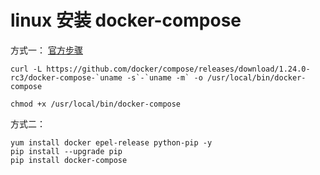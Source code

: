 # linux 安装 docker-compose

方式一：
[官方步骤](https://docs.docker.com/compose/install/)

```shell
curl -L https://github.com/docker/compose/releases/download/1.24.0-rc3/docker-compose-`uname -s`-`uname -m` -o /usr/local/bin/docker-compose

chmod +x /usr/local/bin/docker-compose
```

方式二：
```shell
yum install docker epel-release python-pip -y
pip install --upgrade pip
pip install docker-compose
```